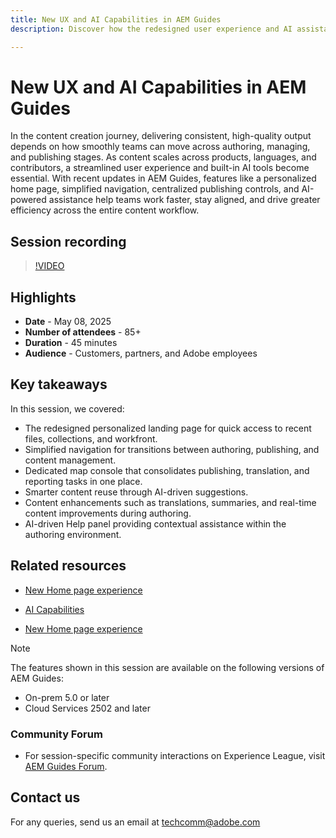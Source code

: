 ```yaml
---
title: New UX and AI Capabilities in AEM Guides
description: Discover how the redesigned user experience and AI assistants in AEM Guides streamline authoring, enhance navigation, and bring real-time intelligence into your content workflows.

---
```

# New UX and AI Capabilities in AEM Guides

In the content creation journey, delivering consistent, high-quality output depends on how smoothly teams can move across authoring, managing, and publishing stages. As content scales across products, languages, and contributors, a streamlined user experience and built-in AI tools become essential. With recent updates in AEM Guides, features like a personalized home page, simplified navigation, centralized publishing controls, and AI-powered assistance help teams work faster, stay aligned, and drive greater efficiency across the entire content workflow.


## Session recording

>[!VIDEO](https://video.tv.adobe.com/v/3458396/?quality=12&learn=on)

## Highlights

- **Date** - May 08, 2025 
- **Number of attendees** - 85+
- **Duration** - 45 minutes
- **Audience** - Customers, partners, and Adobe employees

## Key takeaways

In this session, we covered:
- The redesigned personalized landing page for quick access to recent files, collections, and workfront.
- Simplified navigation for transitions between authoring, publishing, and content management.
- Dedicated map console that consolidates publishing, translation, and reporting tasks in one place.
- Smarter content reuse through AI-driven suggestions.
- Content enhancements such as translations, summaries, and real-time content improvements during authoring.
- AI-driven Help panel providing contextual assistance within the authoring environment.


## Related resources

- [New Home page experience](https://experienceleague.adobe.com/en/docs/experience-manager-guides/using/user-guide/home-page/intro-home-page)

- [AI Capabilities](https://experienceleague.adobe.com/en/docs/experience-manager-guides/using/user-guide/ai-assistant-aem/ai-assistant)

- [New Home page experience](https://experienceleague.adobe.com/en/docs/experience-manager-guides/using/install-guide/cs-ig/web-editor-configs-cs/conf-smart-suggestions)



>[!NOTE]
>
> The features shown in this session are available on the following versions of AEM Guides:
> - On-prem 5.0 or later
> - Cloud Services 2502 and later


### Community Forum

- For session-specific community interactions on Experience League, visit  [AEM Guides Forum](https://experienceleaguecommunities.adobe.com/t5/experience-manager-guides/bd-p/xml-documentation-discussions).


## Contact us

For any queries, send us an email at <techcomm@adobe.com>